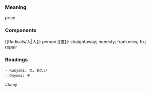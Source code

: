 ### Meaning

price

### Components

[[Radicals/人|人]]: person [[直]]: straightaway; honesty; frankness; fix; repair

### Readings

```
- Kunyomi: ね、あたい
- Onyomi: チ
```

#kanji